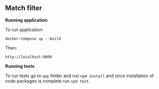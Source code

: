 Match filter
---

**Running application**

To run application:

	docker-compose up --build

Then:

	http://localhost:8000

**Running tests**

To run tests go to `app` folder and run `npm install` and once installation of node packages is complete
run `npm test`.
